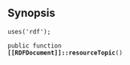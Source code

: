 ## Synopsis

<code>uses('rdf');</code>

<code>public function <b>[[RDFDocument]]::resourceTopic</b>()</code>

